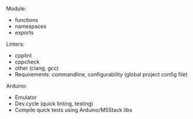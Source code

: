 Module:
- functions
- namespaces
- exports

Linters:
- cpplint
- cppcheck
- other (clang, gcc)
- Requirements: commandline, configurability (global project config file)

Arduino:
- Emulator
- Dev.cycle (quick linting, testing)
- Compile quick tests using Arduino/M5Stack libs
